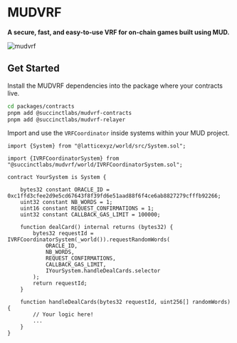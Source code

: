 # MUDVRF

**A secure, fast, and easy-to-use VRF for on-chain games built using MUD.**

![mudvrf](https://github.com/jtguibas/mudvrf/assets/25734765/09db1c47-3053-47e3-868e-2f2240dbb8aa)

## Get Started

Install the MUDVRF dependencies into the package where your contracts live.

```sh
cd packages/contracts
pnpm add @succinctlabs/mudvrf-contracts
pnpm add @succinctlabs/mudvrf-relayer
```

Import and use the `VRFCoordinator` inside systems within your MUD project.

```solidity
import {System} from "@latticexyz/world/src/System.sol";

import {IVRFCoordinatorSystem} from "@succinctlabs/mudvrf/world/IVRFCoordinatorSystem.sol";

contract YourSystem is System {

    bytes32 constant ORACLE_ID = 0xc1ffd3cfee2d9e5cd67643f8f39fd6e51aad88f6f4ce6ab8827279cfffb92266;
    uint32 constant NB_WORDS = 1;
    uint16 constant REQUEST_CONFIRMATIONS = 1;
    uint32 constant CALLBACK_GAS_LIMIT = 100000;

    function dealCard() internal returns (bytes32) {
        bytes32 requestId = IVRFCoordinatorSystem(_world()).requestRandomWords(
            ORACLE_ID,
            NB_WORDS, 
            REQUEST_CONFIRMATIONS,
            CALLBACK_GAS_LIMIT,
            IYourSystem.handleDealCards.selector
        );
        return requestId;
    }

    function handleDealCards(bytes32 requestId, uint256[] randomWords) {
        // Your logic here!
        ...
    }
}
```
